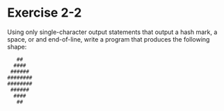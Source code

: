 # Exercise 2-2

Using only single-character output statements that output a hash mark, a space, or and end-of-line, write a program that produces the following shape:

```text
   ##
  ####
 ######
########
########
 ######
  ####
   ##
```